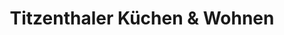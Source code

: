 ---
title: "Titzenthaler Küchen & Wohnen"
url: /hilpoltstein/titzenthaler-kuechen-und-wohnen/
shop: Küchen
---